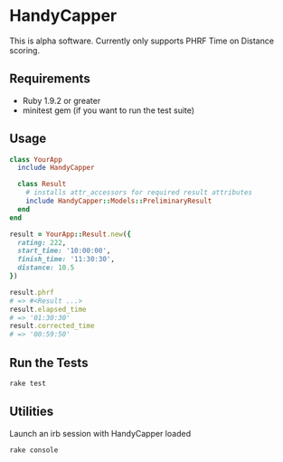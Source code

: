 HandyCapper
===========
This is alpha software. Currently only supports PHRF Time on Distance scoring.

Requirements
------------
- Ruby 1.9.2 or greater
- minitest gem (if you want to run the test suite)

Usage
-----
```ruby
class YourApp
  include HandyCapper

  class Result
    # installs attr_accessors for required result attributes
    include HandyCapper::Models::PreliminaryResult
  end
end

result = YourApp::Result.new({
  rating: 222,
  start_time: '10:00:00',
  finish_time: '11:30:30',
  distance: 10.5
})

result.phrf
# => #<Result ...>
result.elapsed_time
# => '01:30:30'
result.corrected_time
# => '00:59:50'
```

Run the Tests
-------------
```bash
rake test
```

Utilities
---------
Launch an irb session with HandyCapper loaded
```bash
rake console
```

